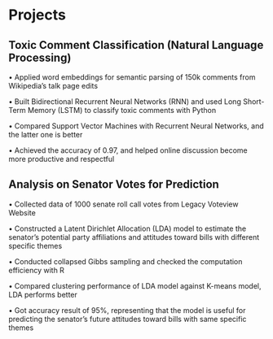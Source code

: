 # Projects

## Toxic Comment Classification (Natural Language Processing)                   
•	Applied word embeddings for semantic parsing of 150k comments from Wikipedia’s talk page edits 

•	Built Bidirectional Recurrent Neural Networks (RNN) and used Long Short-Term Memory (LSTM) to classify toxic comments with Python

•	Compared Support Vector Machines with Recurrent Neural Networks, and the latter one is better

•	Achieved the accuracy of 0.97, and helped online discussion become more productive and respectful

## Analysis on Senator Votes for Prediction                              
•	Collected data of 1000 senate roll call votes from Legacy Voteview Website

•	Constructed a Latent Dirichlet Allocation (LDA) model to estimate the senator’s potential party affiliations and attitudes toward bills with different specific themes

•	Conducted collapsed Gibbs sampling and checked the computation efficiency with R

•	Compared clustering performance of LDA model against K-means model, LDA performs better

•	Got accuracy result of 95%, representing that the model is useful for predicting the senator’s future attitudes toward bills with same specific themes 
